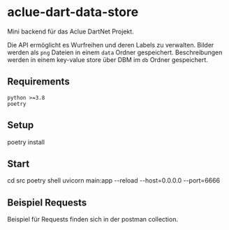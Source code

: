 # aclue-dart-data-store

Mini backend für das Aclue DartNet Projekt.

Die API ermöglicht es Wurfreihen und deren Labels zu verwalten. Bilder werden als `png` Dateien in einem `data` Ordner gespeichert. Beschreibungen werden in einem key-value store über DBM im `db` Ordner gespeichert.

## Requirements
```
python >=3.8
poetry
```

## Setup

poetry install

## Start
cd src
poetry shell
uvicorn main:app --reload --host=0.0.0.0 --port=6666

## Beispiel Requests

Beispiel für Requests finden sich in der postman collection.